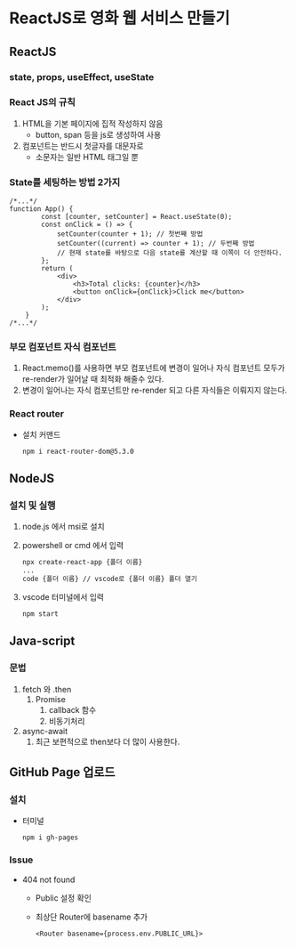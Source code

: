 # ReactJS로 영화 웹 서비스 만들기



## ReactJS

### state, props, useEffect, useState



### React JS의 규칙

1. HTML을 기본 페이지에 집적 작성하지 않음
   - button, span 등을 js로 생성하여 사용
2. 컴포넌트는 반드시 첫글자를 대문자로
   - 소문자는 일반 HTML 태그일 뿐



### State를 세팅하는 방법 2가지

```react
/*...*/   
function App() {
        const [counter, setCounter] = React.useState(0);
        const onClick = () => {
            setCounter(counter + 1); // 첫번째 방법
            setCounter((current) => counter + 1); // 두번째 방법
            // 현재 state를 바탕으로 다음 state를 계산할 때 이쪽이 더 안전하다.
        };
        return (
            <div>
                <h3>Total clicks: {counter}</h3>
                <button onClick={onClick}>Click me</button>
            </div>
        );
    }
/*...*/    
```



### 부모 컴포넌트 자식 컴포넌트

 1. React.memo()를 사용하면 부모 컴포넌트에 변경이 일어나 자식 컴포넌트 모두가 re-render가 일어날 때 최적화 해줄수 있다.
 2. 변경이 일어나는 자식 컴포넌트만 re-render 되고 다른 자식들은 이뤄지지 않는다.



### React router

- 설치 커맨드

  ```
  npm i react-router-dom@5.3.0
  ```

  



## NodeJS

### 설치 및 실행

1. node.js 에서 msi로 설치

2. powershell or cmd 에서 입력

   ```tex
   npx create-react-app {폴더 이름}
   ...
   code {폴더 이름} // vscode로 {폴더 이름} 폴더 열기
   ```

3. vscode 터미널에서 입력

   ```
   npm start
   ```



## Java-script

### 문법

1. fetch 와 .then
   1. Promise
      1. callback 함수
      2. 비동기처리
2. async-await
   1. 최근 보편적으로 then보다 더 많이 사용한다.



## GitHub Page 업로드

### 설치

- 터미널

  ```
  npm i gh-pages
  ```

  

### Issue

- 404 not found

  - Public 설정 확인

  - 최상단 Router에 basename 추가

    ```react
    <Router basename={process.env.PUBLIC_URL}>
    ```

    
